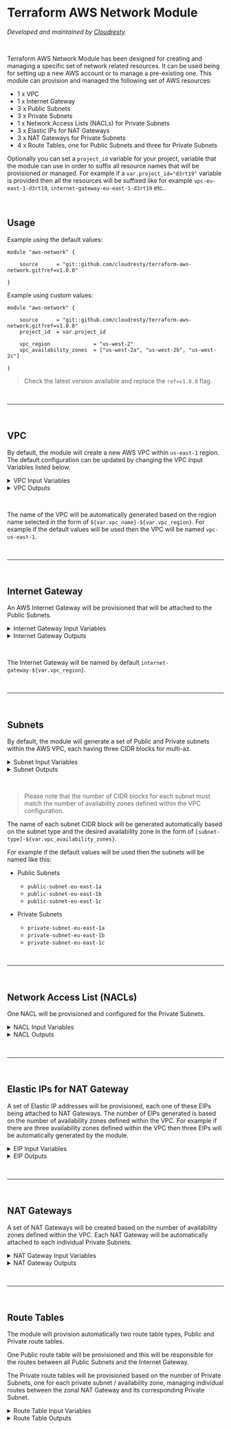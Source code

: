 # Terraform AWS Network Module
_Developed and maintained by [Cloudresty](https://cloudresty.com)._

&nbsp;

Terraform AWS Network Module has been designed for creating and managing a specific set of network related resources. It can be used being for setting up a new AWS account or to manage a pre-existing one. This module can provision and managed the following set of AWS resources:

- 1 x VPC
- 1 x Internet Gateway
- 3 x Public Subnets
- 3 x Private Subnets
- 1 x Network Access Lists (NACLs) for Private Subnets
- 3 x Elastic IPs for NAT Gateways
- 3 x NAT Gateways for Private Subnets
- 4 x Route Tables, one for Public Subnets and three for Private Subnets

Optionally you can set a `project_id` variable for your project, variable that the module can use in order to suffix all resource names that will be provisioned or managed. For example if a `var.project_id="d3rt19"` variable is provided then all the resources will be suffixed like for example `vpc-eu-east-1-d3rt19`, `internet-gateway-eu-east-1-d3rt19` etc..

&nbsp;

## Usage
Example using the default values:
```
module "aws-network" {

    source      = "git::github.com/cloudresty/terraform-aws-network.git?ref=v1.0.0"
  
}
```
Example using custom values:
```
module "aws-network" {

    source      = "git::github.com/cloudresty/terraform-aws-network.git?ref=v1.0.0"
    project_id  = var.project_id

    vpc_region              = "us-west-2"
    vpc_availability_zones  = ["us-west-2a", "us-west-2b", "us-west-2c"]
  
}
```

> Check the latest version available and replace the `ref=v1.0.0` flag.

&nbsp;

---

&nbsp;

## VPC
By default, the module will create a new AWS VPC within `us-east-1` region. The default configuration can be updated by changing the VPC Input Variables listed below.

<details>
    <summary>VPC Input Variables</summary>

| Variable Name             | Type      | Default Value             |
| ---------------------     | --------- | ------------------------- |
| `vpc_name`                | `string`  | `vpc`                     |
| `vpc_region`              | `string`  | `us-east-1`               |
| `vpc_availability_zones`  | `list`    | `us-east-1a`              |
|                           |           | `us-east-1b`              |
|                           |           | `us-east-1c`              |
| `vpc_cidr_block`          | `string`  | `10.0.0.0/18`             |
| `vpc_instance_tenancy`    | `string`  | `default`                 |
| `vpc_dns_support`         | `bool`    | `true`                    |
| `vpc_dns_hostnames`       | `bool`    | `true`                    |
| `vpc_classiclink`         | `bool`    | `false`                   |
| `vpc_tags`                | `map`     | `-`                       |

</details>

<details>
  <summary>VPC Outputs</summary>

The module will generate the following VPC outputs:
- `vpc_id`
- `vpc_arn`
- `vpc_owner_id`

</details>

&nbsp;

The name of the VPC will be automatically generated based on the region name selected in the form of `${var.vpc_name}-${var.vpc_region}`. For example if the default values will be used then the VPC will be named `vpc-us-east-1`.

&nbsp;

---

&nbsp;

## Internet Gateway
An AWS Internet Gateway will be provisioned that will be attached to the Public Subnets.

<details>
  <summary>Internet Gateway Input Variables</summary>

| Variable Name                 | Type      | Default Value     |
| ----------------------------- | --------- | ----------------- |
| `vpc_internet_gateway_name`   | `string`  | `internet-gateway`|
| `vpc_internet_gateway_tags`   | `map`     | `-`               |

</details>


<details>
  <summary>Internet Gateway Outputs</summary>

- `vpc_internet_gateway_id`
- `vpc_internet_gateway_arn`

</details>

&nbsp;

The Internet Gateway will be named by default `internet-gateway-${var.vpc_region}`.

&nbsp;

---

&nbsp;

## Subnets
By default, the module will generate a set of Public and Private subnets within the AWS VPC, each having three CIDR blocks for multi-az.

<details>
    <summary>Subnet Input Variables</summary>

| Variable Name                     | Type      | Default Value     |
| -----------------------------     | --------- | ----------------- |
| `vpc_public_subnets_prefix_name`  | `string`  | `public-subnet`   |
| `vpc_public_subnets`              | `list`    | `10.0.0.0/21`     |
|                                   |           | `10.0.8.0/21`     |
|                                   |           | `10.0.16.0/21`    |
| `vpc_public_subnets_tags`         | `map`     | `-`               |
| `vpc_private_subnets_prefix_name` | `string`  | `private-subnet`  |
| `vpc_private_subnets`             | `list`    | `10.0.32.0/21`    |
|                                   |           | `10.0.40.0/21`    |
|                                   |           | `10.0.48.0/21`    |
| `vpc_private_subnets_tags`        | `map`     | `-`               |

</details>

<details>
    <summary>Subnet Outputs</summary>

The module will generate the following Subnet outputs:

- `vpc_public_subnet_id`
- `vpc_private_subnet_id`

</details>

&nbsp;

> Please note that the number of CIDR blocks for each subnet must match the number of availability zones defined within the VPC configuration.

The name of each subnet CIDR block will be generated automatically based on the subnet type and the desired availability zone in the form of `[subnet-type]-${var.vpc_availability_zones}`.

For example if the default values will be used then the subnets will be named like this:
- Public Subnets
    - `public-subnet-eu-east-1a`
    - `public-subnet-eu-east-1b`
    - `public-subnet-eu-east-1c`

- Private Subnets
    - `private-subnet-eu-east-1a`
    - `private-subnet-eu-east-1b`
    - `private-subnet-eu-east-1c`

&nbsp;

---

&nbsp;

## Network Access List (NACLs)
One NACL will be provisioned and configured for the Private Subnets.

<details>
    <summary>NACL Input Variables</summary>

| Variable Name                                 | Type      | Default Value             |
| -----------------------------                 | --------- | -----------------         |
| `vpc_private_subnet_nacl_name`                | `string`  | `private-subnets-nacl`    |
| `vpc_private_subnet_nacl_egress_rule_number`  | `number`  | `100`                     |
| `vpc_private_subnet_nacl_egress_action`       | `string`  | `allow`                   |
| `vpc_private_subnet_nacl_egress_cidr`         | `string`  | `0.0.0.0/0`               |
| `vpc_private_subnet_nacl_egress_from_port`    | `number`  | `0`                       |
| `vpc_private_subnet_nacl_egress_to_port`      | `number`  | `0`                       |
| `vpc_private_subnet_nacl_egress_protocol`     | `string`  | `-1`                      |
| `vpc_private_subnet_nacl_ingress_rule_number` | `number`  | `100`                     |
| `vpc_private_subnet_nacl_ingress_action`      | `string`  | `allow`                   |
| `vpc_private_subnet_nacl_ingress_cidr`        | `string`  | `0.0.0.0/0`               |
| `vpc_private_subnet_nacl_ingress_from_port`   | `number`  | `0`                       |
| `vpc_private_subnet_nacl_ingress_to_port`     | `number`  | `0`                       |
| `vpc_private_subnet_nacl_ingress_protocol`    | `string`  | `-1`                      |

</details>

<details>
    <summary>NACL Outputs</summary>

- `vpc_private_subnet_nacl_id`
- `vpc_private_subnet_nacl_arn`

</details>

&nbsp;

---

&nbsp;

## Elastic IPs for NAT Gateway
A set of Elastic IP addresses will be provisioned, each one of these EIPs being attached to NAT Gateways. The number of EIPs generated is based on the number of availability zones defined within the VPC. For example if there are three availability zones defined within the VPC then three EIPs will be automatically generated by the module.

<details>
    <summary>EIP Input Variables</summary>

| Variable Name                 | Type      | Default Value     |
| ----------------------------- | --------- | ----------------- |
| `vpc_nat_eip_prefix_name`     | `string`  | `nat-eip`         |
| `vpc_nat_eip_tags`            | `map`     | `-`               |

</details>

<details>
    <summary>EIP Outputs</summary>

- `vpc_nat_eip_id`
- `vpc_nat_eip_address`

</details>

&nbsp;

---

&nbsp;

## NAT Gateways
A set of NAT Gateways will be created based on the number of availability zones defined within the VPC. Each NAT Gateway will be automatically attached to each individual Private Subnets.

<details>
    <summary>NAT Gateway Input Variables</summary>

| Variable Name                 | Type      | Default Value     |
| ----------------------------- | --------- | ----------------- |
| `vpc_nat_gateway_prefix_name` | `string`  | `internet-gateway`|
| `vpc_nat_gateway_tags`        | `map`     | `-`               |

</details>

<details>
    <summary>NAT Gateway Outputs</summary>

- `vpc_nat_gateway_private_ip`
- `vpc_nat_gateway_public_ip`

</details>

&nbsp;

---

&nbsp;

## Route Tables
The module will provision automatically two route table types, Public and Private route tables.

One Public route table will be provisioned and this will be responsible for the routes between all Public Subnets and the Internet Gateway.

The Private route tables will be provisioned based on the number of Private Subnets, one for each private subnet / availability zone, managing individual routes between the zonal NAT Gateway and its corresponding Private Subnet.

<details>
    <summary>Route Table Input Variables</summary>

| Variable Name                         | Type      | Default Value     |
| -----------------------------         | --------- | ----------------- |
| `vpc_public_route_table_prefix_name`  | `string`  | `public`          |
| `vpc_public_route_table_route_cidr`   | `string`  | `0.0.0.0/0`       |
| `vpc_public_route_table_tags`         | `map`     | `-`               |
| `vpc_private_route_table_prefix_name` | `string`  | `private`         |
| `vpc_private_route_table_route_cidr`  | `string`  | `0.0.0.0/0`       |
| `vpc_private_route_table_tags`        | `map`     | `-`               |


</details>

<details>
    <summary>Route Table Outputs</summary>
 
- `vpc_public_route_table_id`
- `vpc_public_route_table_arn`
- `vpc_private_route_table_id`
- `vpc_private_route_table_arn`

</details>